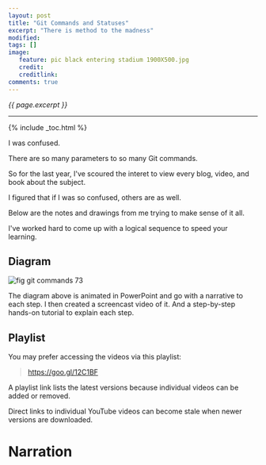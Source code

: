 ```yaml
---
layout: post
title: "Git Commands and Statuses"
excerpt: "There is method to the madness"
modified:
tags: []
image:
   feature: pic black entering stadium 1900X500.jpg
   credit: 
   creditlink: 
comments: true
---
```

<i>{{ page.excerpt }}</i>
<hr />

{% include _toc.html %}

I was confused.

There are so many parameters to so many Git commands.

So for the last year, I've scoured the interet to view every blog, video, and book about the subject.

I figured that if I was so confused, others are as well.

Below are the notes and drawings from me trying to make sense of it all.

I've worked hard to come up with a logical sequence to speed your learning.


## Diagram

<img alt="fig git commands 73" src="https://cloud.githubusercontent.com/assets/300046/14056725/8d952e7e-f2b5-11e5-8a24-bbe0b81e42b4.png"><!-- width="735" --> 

The diagram above is animated in PowerPoint and go with a narrative to each step.
I then created a screencast video of it.
And a step-by-step hands-on tutorial to explain each step.

## Playlist

You may prefer accessing the videos via this playlist:

> <a target="_blank" href="https://goo.gl/12C1BF">https://goo.gl/12C1BF</a>

A playlist link lists the latest versions because individual videos can be added or removed.

Direct links to individual YouTube videos can become stale when newer versions are downloaded.


# Narration